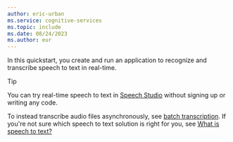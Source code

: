 ```yaml
---
author: eric-urban
ms.service: cognitive-services
ms.topic: include
ms.date: 08/24/2023
ms.author: eur
---
```


In this quickstart, you create and run an application to recognize and transcribe speech to text in real-time. 

> [!TIP]
> You can try real-time speech to text in [Speech Studio](https://aka.ms/speechstudio/speechtotexttool) without signing up or writing any code.

To instead transcribe audio files asynchronously, see [batch transcription](~/articles/ai-services/speech-service/batch-transcription.md). If you're not sure which speech to text solution is right for you, see [What is speech to text?](~/articles/ai-services/speech-service/speech-to-text.md)
